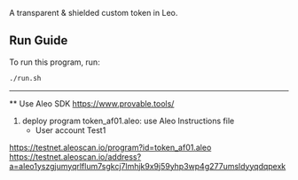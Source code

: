 <!-- # 🪙 Token -->

[//]: # (<img alt="workshop/token" width="1412" src="../.resources/token.png">)

A transparent & shielded custom token in Leo.

## Run Guide

To run this program, run:
```bash
./run.sh
```

-------------------------------------------------------------------
** Use Aleo SDK
https://www.provable.tools/

1. deploy program token_af01.aleo: use Aleo Instructions file
   - User account Test1

https://testnet.aleoscan.io/program?id=token_af01.aleo
https://testnet.aleoscan.io/address?a=aleo1yszgjumyqrlflum7sgkcj7lmhjk9x9j59yhp3wp4g277umsldyyqdqpexk
